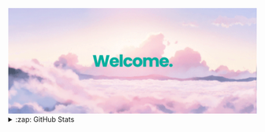 <!--### Hi there 👋-->
<div align="center"> <img src="welcome.png"> </div>
<details>
  <summary>:zap: GitHub Stats</summary>
  <img align="left" alt = "jtl's GitHub Stats" src = "https://github-stats-git-main-jtl2774s-projects.vercel.app/api?username=jtl2774"/>
</details>
<!--
**jtl2774/jtl2774** is a ✨ _special_ ✨ repository because its `README.md` (this file) appears on your GitHub profile.

Here are some ideas to get you started:

- 🔭 I’m currently working on ...
- 🌱 I’m currently learning ...
- 👯 I’m looking to collaborate on ...
- 🤔 I’m looking for help with ...
- 💬 Ask me about ...
- 📫 How to reach me: ...
- 😄 Pronouns: ...
- ⚡ Fun fact: ...
-->


